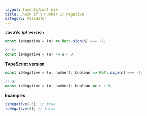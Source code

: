 ```yaml
---
layout: layouts/post.njk
title: Check if a number is negative
category: Validator
---
```


**JavaScript version**

```js
const isNegative = (n) => Math.sign(n) === -1;

// Or
const isNegative = (n) => n < 0;
```

**TypeScript version**

```js
const isNegative = (n: number): boolean => Math.sign(n) === -1;

// Or
const isNegative = (n: number): boolean => n < 0;
```

**Examples**

```js
isNegative(-3); // true
isNegative(8); // false
```
